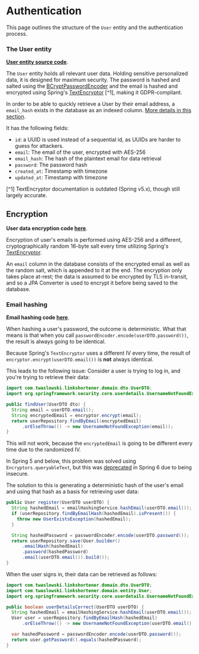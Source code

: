 # Authentication

This page outlines the structure of the `User` entity and the authentication process.

### The User entity

**[User entity source code](https://github.com/twaslowski/microservice-starter/blob/main/src/main/java/com/twaslowski/linkshortener/domain/entity/User.java)**.

The `User` entity holds all relevant user data. Holding sensitive personalized data, it
is designed for maximum security. The password is hashed and salted using the
[BCryptPasswordEncoder](https://docs.spring.io/spring-security/site/docs/current/api/org/springframework/security/crypto/bcrypt/BCryptPasswordEncoder.html)
and the email is hashed and encrypted using Spring's [TextEncryptor](https://docs.spring.io/spring-security/site/docs/5.2.0.RELEASE/reference/html/crypto.html#spring-security-crypto-encryption-text) [^1],
making it GDPR-compliant.

In order to be able to quickly retrieve a User by their email address, a `email_hash` exists in
the database as an indexed column. [More details in this section](#email-hashing).

It has the following fields:

- `id`: a UUID is used instead of a sequential id, as UUIDs are harder to guess for attackers.
- `email`: The email of the user, encrypted with AES-256
- `email_hash`: The hash of the plaintext email for data retrieval
- `password`: The password hash
- `created_at`: Timestamp with timezone
- `updated_at`: Timestamp with timezone

[^1] TextEncryptor documentation is outdated (Spring v5.x), though still largely accurate.

## Encryption

**User data encryption code [here](https://github.com/twaslowski/microservice-starter/blob/main/src/main/java/com/twaslowski/linkshortener/repository/StringEncryptor.java)**.

Encryption of user's emails is performed using AES-256 and a different, cryptographically random
16-byte salt every time utilizing Spring's
[TextEncryptor](https://docs.spring.io/spring-security/site/docs/5.2.0.RELEASE/reference/html/crypto.html#spring-security-crypto-encryption-text).

An `email` column in the database consists of the encrypted email as well as the random salt,
which is appended to it at the end. The encryption only takes place at-rest; the data is assumed
to be encrypted by TLS in-transit, and so a JPA Converter is used to encrypt it before being saved
to the database.

### Email hashing

**Email hashing code [here](https://github.com/twaslowski/microservice-starter/blob/main/src/main/java/com/twaslowski/linkshortener/service/user/EmailHashingService.java)**.

When hashing a user's password, the outcome is deterministic. What that means is that when you
call `passwordEncoder.encode(userDTO.password())`, the result is always going to be identical.

Because Spring's `TextEncryptor` uses a different IV every time, the result of
`encryptor.encrypt(userDTO.email())` is **not** always identical. 

This leads to the following issue: Consider a user is trying to log in, and you're trying to retrieve
their data:

```java
import com.twaslowski.linkshortener.domain.dto.UserDTO;
import org.springframework.security.core.userdetails.UsernameNotFoundException;

public findUser(UserDTO dto) {
  String email = userDTO.email();
  String encryptedEmail = encryptor.encrypt(email);
  return userRepository.findByEmail(encryptedEmail)
      .orElseThrow(() -> new UsernameNotFoundException(email));
}
```

This will not work, because the `encryptedEmail` is going to be different every time due to the
randomized IV.

In Spring 5 and below, this problem
was solved using `Encryptors.queryableText`, but this was [deprecated](https://github.com/spring-projects/spring-security/issues/8980)
in Spring 6 due to being insecure.

The solution to this is generating a deterministic hash of the user's email and using that hash
as a basis for retrieving user data:

```java
public User register(UserDTO userDTO) {
  String hashedEmail = emailHashingService.hashEmail(userDTO.email());
  if (userRepository.findByEmailHash(hashedEmail).isPresent()) {
    throw new UserExistsException(hashedEmail);
  }

  String hashedPassword = passwordEncoder.encode(userDTO.password());
  return userRepository.save(User.builder()
      .emailHash(hashedEmail)
      .password(hashedPassword)
      .email(userDTO.email()).build());
}
```

When the user signs in, their data can be retrieved as follows:

```java
import com.twaslowski.linkshortener.domain.dto.UserDTO;
import com.twaslowski.linkshortener.domain.entity.User;
import org.springframework.security.core.userdetails.UsernameNotFoundException;

public boolean userDetailsCorrect(UserDTO userDTO) {
  String hashedEmail = emailHashingService.hashEmail(userDTO.email());
  User user = userRepository.findByEmailHash(hashedEmail)
      .orElseThrow(() -> new UsernameNotFoundException(userDTO.email()));

  var hashedPassword = passwordEncoder.encode(userDTO.password());
  return user.getPassword().equals(hashedPassword);
}
```
